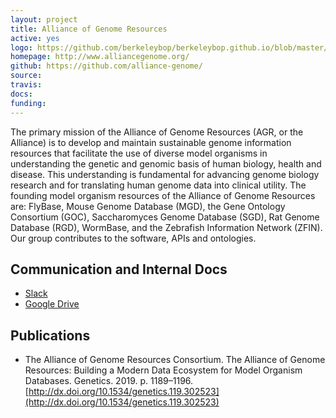 ```yaml
---
layout: project
title: Alliance of Genome Resources
active: yes
logo: https://github.com/berkeleybop/berkeleybop.github.io/blob/master/project/agr/Alliance-logo-smaller.png?raw=true
homepage: http://www.alliancegenome.org/
github: https://github.com/alliance-genome/
source: 
travis: 
docs:
funding: 
---
```


The primary mission of the Alliance of Genome Resources (AGR, or the Alliance) is to develop and maintain sustainable genome information resources that facilitate the use of diverse model organisms in understanding the genetic and genomic basis of human biology, health and disease. This understanding is fundamental for advancing genome biology research and for translating human genome data into clinical utility.
The founding model organism resources of the Alliance of Genome Resources are: FlyBase, Mouse Genome Database (MGD), the Gene Ontology Consortium (GOC), Saccharomyces Genome Database (SGD), Rat Genome Database (RGD), WormBase, and the Zebrafish Information Network (ZFIN).
Our group contributes to the software, APIs and ontologies.

## Communication and Internal Docs

 * [Slack](https://alliance-project.slack.com)
 * [Google Drive](https://drive.google.com/drive/u/1/folders/0Byei4RvoiQdqMEktSzcwSWhBUlU)

## Publications
 * The Alliance of Genome Resources Consortium. The Alliance of Genome Resources: Building a Modern Data Ecosystem for Model Organism Databases. Genetics. 2019. p. 1189–1196. [http://dx.doi.org/10.1534/genetics.119.302523](http://dx.doi.org/10.1534/genetics.119.302523)
 
